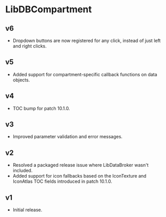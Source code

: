 # LibDBCompartment

## v6
- Dropdown buttons are now registered for any click, instead of just left and right clicks.

## v5
- Added support for compartment-specific callback functions on data objects.

## v4
- TOC bump for patch 10.1.0.

## v3
- Improved parameter validation and error messages.

## v2
- Resolved a packaged release issue where LibDataBroker wasn't included.
- Added support for icon fallbacks based on the IconTexture and IconAtlas TOC fields introduced in patch 10.1.0.

## v1

- Initial release.
